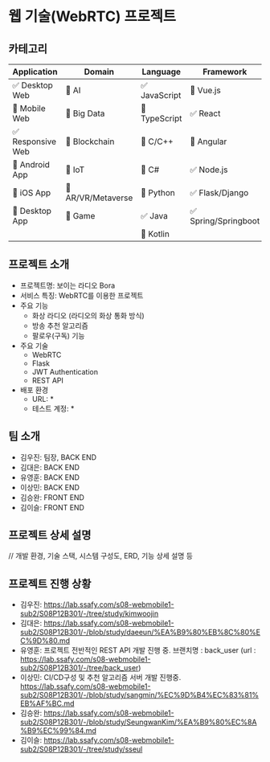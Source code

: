 # 웹 기술(WebRTC) 프로젝트

<!-- 필수 항목 -->

## 카테고리

| Application | Domain | Language | Framework |
| ---- | ---- | ---- | ---- |
| :white_check_mark: Desktop Web | :black_square_button: AI | :white_check_mark: JavaScript | :black_square_button: Vue.js |
| :black_square_button: Mobile Web | :black_square_button: Big Data | :black_square_button: TypeScript | :white_check_mark: React |
| :white_check_mark: Responsive Web | :black_square_button: Blockchain | :black_square_button: C/C++ | :black_square_button: Angular |
| :black_square_button: Android App | :black_square_button: IoT | :black_square_button: C# | :white_check_mark: Node.js |
| :black_square_button: iOS App | :black_square_button: AR/VR/Metaverse | :black_square_button: Python | :white_check_mark: Flask/Django |
| :black_square_button: Desktop App | :black_square_button: Game | :white_check_mark: Java | :white_check_mark: Spring/Springboot |
| | | :black_square_button: Kotlin | |

<!-- 필수 항목 -->

## 프로젝트 소개

* 프로젝트명: 보이는 라디오 Bora
* 서비스 특징: WebRTC를 이용한 프로젝트
* 주요 기능
  - 화상 라디오 (라디오의 화상 통화 방식)
  - 방송 추천 알고리즘
  - 팔로우(구독) 기능
* 주요 기술
  - WebRTC
  - Flask
  - JWT Authentication
  - REST API
* 배포 환경
  - URL: *
  - 테스트 계정: *

<!-- 자유 양식 -->

## 팀 소개
* 김우진: 팀장, BACK END
* 김대은: BACK END
* 유영훈: BACK END
* 이상민: BACK END
* 김승완: FRONT END 
* 김이슬: FRONT END



<!-- 자유 양식 -->

## 프로젝트 상세 설명

// 개발 환경, 기술 스택, 시스템 구성도, ERD, 기능 상세 설명 등


## 프로젝트 진행 상황
* 김우진: https://lab.ssafy.com/s08-webmobile1-sub2/S08P12B301/-/tree/study/kimwoojin
* 김대은: https://lab.ssafy.com/s08-webmobile1-sub2/S08P12B301/-/blob/study/daeeun/%EA%B9%80%EB%8C%80%EC%9D%80.md
* 유영훈: 프로젝트 전반적인 REST API 개발 진행 중. 브랜치명 : back_user (url : https://lab.ssafy.com/s08-webmobile1-sub2/S08P12B301/-/tree/back_user)
* 이상민: CI/CD구성 및 추천 알고리즘 서버 개발 진행중. https://lab.ssafy.com/s08-webmobile1-sub2/S08P12B301/-/blob/study/sangmin/%EC%9D%B4%EC%83%81%EB%AF%BC.md
* 김승완: https://lab.ssafy.com/s08-webmobile1-sub2/S08P12B301/-/blob/study/SeungwanKim/%EA%B9%80%EC%8A%B9%EC%99%84.md
* 김이슬: https://lab.ssafy.com/s08-webmobile1-sub2/S08P12B301/-/tree/study/sseul
